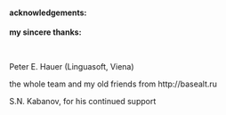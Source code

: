  <h4>acknowledgements:</h4>
  <b>my sincere thanks:</b>
  <p>&nbsp;</p>
  <p>Peter E. Hauer (Linguasoft, Viena)</p>
  <p>the whole team and my old friends from <a class="external">http://basealt.ru</a></p>
  <p>S.N. Kabanov, for his continued support</p>
  <p>&nbsp;</p>
